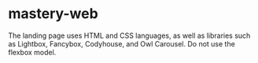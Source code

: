 # mastery-web
The landing page uses HTML and CSS languages, as well as libraries such as Lightbox, Fancybox, Codyhouse, and Owl Carousel.
Do not use the flexbox model.
